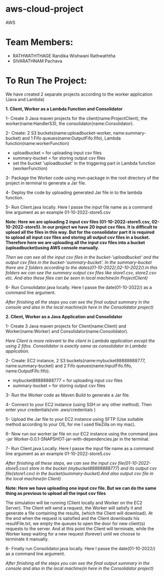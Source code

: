 # aws-cloud-project
AWS

# Team Members:

- RATHWATHTHAGE Randika Wishwani Rathwaththa
- SIVARATHNAM Pachava

# To Run The Project:

We have created 2 separate projects according to the worker application (Java and Lambda)

 
**1. Client, Worker as a Lambda Function and Consolidator**

1- Create 3 Java maven projects for the client(name:ProjectClient), the worker(name:HandlerS3), the consolidator(name:Consolidator).

2- Create: 2 S3 buckets(name:uploadbucket-worker, name:summary-bucket) and 1 Fifo queues(name:OutputFifo.fifo), Lambda function(name:workerFunction)
* uploadbucket =  for uploading input csv files
* summary-bucket = for storing output csv files
* set the bucket 'uploadbucket' in the triggering part in Lambda function (workerFunction)

3- Package the Worker code using mvn-package in the root directory of the project in terminal to generate a Jar file.

4- Deploy the code by uploading generated Jar file in to the lambda function.

5- Run Client.java locally. Here I passe the input file name as a command line argument as an example 01-10-2022-store5.csv

**Note: Here we are uploading 2 input csv files (01-10-2022-store5.csv, 02-10-2022-store5). In our project we have 20 input csv files. It is difficult to upload all the files in this way. But for the consolidator part it is required to upload all input csv files and storing all output csv files in a bucket. Therefore here we are uploading all the input csv files into a bucket (uploadbucket)using AWS console manually.**

*Then we can see all the input csv files in the bucket-'uploadbucket' and the output csv files in the bucket-'summary-bucket'. In the summary-bucket there are 2 folders according to the dates(01-10-2022/,02-10-2022/).In this folders we can see the summary output csv files like store1.csv, store2.csv etc. And also these files can be  seen in local machine(in ProjectClient)*

6- Run Consolidator.java locally. Here I passe the date(01-10-2022/) as a command line argument.

*After finishing all the steps you can see the final output summary in the console and also in the local machine(in here in the Consolidator project)*

**2. Client, Worker as a Java Application  and Consolidator**

1- Create 3 Java maven projects for Client(name:Client) and Worker(name:Worker) and Consolidator(name:Consolidator).

*Here Client is more relevant to the client in Lambda application except the using 2 fifos. Consolidator is exactly same as consolidator in Lambda application.*

2- Create: EC2 instance, 2 S3 buckets(name:mybucket88888888777, name:summary-bucket) and 2 Fifo queues(name:InputFifo.fifo, name:OutputFifo.fifo).
* mybucket88888888777 =  for uploading input csv files
* summary-bucket = for storing output csv files

3- Run the Worker code as Maven Build to generate a Jar file.

4- Connect to your EC2 instance (using SSH or any other method). Then enter your credentials(vim .aws/credentials )

5- Upload the Jar file to your EC2 instance using SFTP (Use suitable method according to your OS, for me I used fileZilla on my mac).

6- Now run our worker jar file on our EC2 instance using the command java -jar Worker-0.0.1-SNAPSHOT-jar-with-dependencies.jar in the terminal.

7- Run Client.java Locally. Here I passe the input file name as a command line argument as an example 01-10-2022-store5.csv

*After finishing all these steps, we can see the input csv file(01-10-2022-store5.csv) store in the bucket (mybucket88888888777) and its output csv file(store1.csv) in the bucket(summary-bucket).And also output csv file in the local machine(in Client)*

**Note: Here we have uploading one input csv file. But we can do the same thing as previous to upload all the input csv files**

The simulation will be running (Client locally and Worker on the EC2 Server).
The Client will send a request, the Worker will satisfy it and generate a file containing the results, (which the Client will download).
At the end when the request is satisfied and the Client downloads his resultFile.txt, we empty the queues to open the door for new client(s) requests to the server.
And at this point the Client will terminate, while the Worker keep waiting for a new request (forever) until we choose to terminate it manually.

6- Finally run Consolidator.java locally. Here I passe the date(01-10-2022/) as a command line argument.

*After finishing all the steps you can see the final output summary in the console and also in the local machine(in here in the Consolidator project)*







